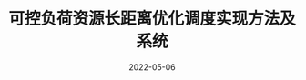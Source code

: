 ---
title: "可控负荷资源长距离优化调度实现方法及系统"
date: 2022-05-06
permalink: /patents/2022-05-06-ZL202011205719.0/
owner: "胡宏, <b>徐潇源</b>, 张怀宇, 严正, 陆建宇, 陈亭轩, 侯勇, 胡蓉, 滕晓毕, 陈新仪, 马洪艳, 徐超然, 王珂, 李亚平"
organization: "国家电网有限公司华东分部, 上海交通大学, 中国电力科学研究院有限公司"
number: "ZL202011205719.0"
patent_link: "https://kns.cnki.net/kcms/detail/detail.aspx?dbcode=SCPD&dbname=SCPD2022&filename=CN112396217B&uniplatform=NZKPT&v=bXdftwJEEPnVCHLGQ9ZdrUOjDMpjOwfxX0YyHfVhDmNlfK4yE9PtsnUcngnBiuZI"
---